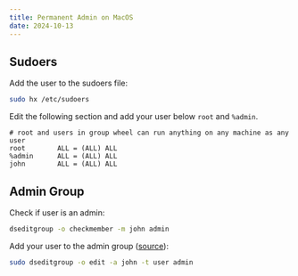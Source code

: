 ```yaml
---
title: Permanent Admin on MacOS
date: 2024-10-13
---
```


## Sudoers

Add the user to the sudoers file:
```bash
sudo hx /etc/sudoers
```

Edit the following section and add your user below `root` and `%admin`. 
```
# root and users in group wheel can run anything on any machine as any user
root		ALL = (ALL) ALL
%admin		ALL = (ALL) ALL
john        ALL = (ALL) ALL
```


## Admin Group

Check if user is an admin:
```bash
dseditgroup -o checkmember -m john admin
```

Add your user to the admin group ([source](https://superuser.com/questions/214004/how-to-add-user-to-a-group-from-mac-os-x-command-line)):


```bash
sudo dseditgroup -o edit -a john -t user admin
```


